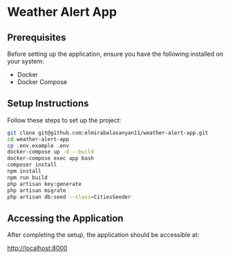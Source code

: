# Weather Alert App

## Prerequisites
Before setting up the application, ensure you have the following installed on your system:

- Docker
- Docker Compose

## Setup Instructions
Follow these steps to set up the project:

```sh
git clone git@github.com:elmirabalasanyan11/weather-alert-app.git
cd weather-alert-app
cp .env.example .env
docker-compose up -d --build
docker-compose exec app bash
composer install
npm install
npm run build
php artisan key:generate
php artisan migrate
php artisan db:seed --class=CitiesSeeder
```

## Accessing the Application
After completing the setup, the application should be accessible at:

[http://localhost:8000](http://localhost:8000)


